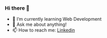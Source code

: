 ### Hi there 👋

- 🌱 I’m currently learning Web Development
- 💬 Ask me about anything!
- 📫 How to reach me: [Linkedin](https://www.linkedin.com/in/oguzhanozbektas)
<!--
**ogoz/ogoz** is a ✨ _special_ ✨ repository because its `README.md` (this file) appears on your GitHub profile.

Here are some ideas to get you started:

- 🔭 I’m currently working on ...
- 🌱 I’m currently learning ...
- 👯 I’m looking to collaborate on ...
- 🤔 I’m looking for help with ...
- 💬 Ask me about ...
- 📫 How to reach me: ...
- 😄 Pronouns: ...
- ⚡ Fun fact: ...
-->
